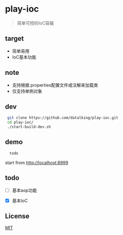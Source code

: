 # play-ioc   
>简单可控的IoC容器    

## target
- 简单易用
- IoC基本功能

## note
- 支持根据.properties配置文件或注解来加载类  
- 仅支持单例对象  

## dev 
```sh
 git clone https://github.com/datalking/play-ioc.git
 cd play-ioc/
 ./start-build-dev.sh
```

## demo
```sh
  todo
```

start from [http://localhost:8999](http://localhost:8999)

## todo

- [ ] 基本aop功能 

- [x] 基本IoC


## License

[MIT](http://opensource.org/licenses/MIT)




